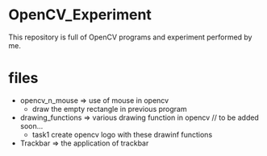 # OpenCV_Experiment
This repository is full of OpenCV programs and experiment performed by me.

# files
- opencv_n_mouse => use of mouse in opencv
	- draw the empty rectangle in previous program
- drawing_functions => various drawing function in opencv // to be added soon...
	- task1 create opencv logo with these drawinf functions
- Trackbar => the application of trackbar
